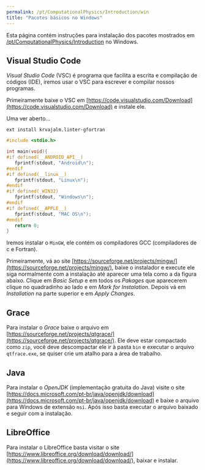 ```yaml
---
permalink: /pt/ComputationalPhysics/Introduction/win
title: "Pacotes básicos no Windows"
---
```


Esta página contém instruções para instalação dos pacotes mostrados
em [/pt/ComputationalPhysics/Introduction](/pt/ComputationalPhysics/Introduction)
no Windows.

## Visual Studio Code

*Visual Studio Code* (VSC) é programa que facilita a escrita e compilação de códigos (IDE),
iremos usar o VSC para escrever e compilar nossos programas.

Primeiramente baixe o VSC em [https://code.visualstudio.com/Download](https://code.visualstudio.com/Download)
e instale ele.

Uma ver aberto...

```
ext install krvajalm.linter-gfortran
```

```C
#include <stdio.h>

int main(void){
#if defined(__ANDROID_API__)
   fprintf(stdout, "Android\n");
#endif
#if defined(__linux__)
   fprintf(stdout, "Linux\n");
#endif
#if defined(_WIN32)
   fprintf(stdout, "Windows\n");
#endif
#if defined(__APPLE__)
   fprintf(stdout, "MAC OS\n");
#endif
   return 0;
}
```


Iremos instalar o `MinGW`, ele contém os compiladores GCC (compiladores de c e Fortran).

Primeiramente, vá ao site [https://sourceforge.net/projects/mingw/](https://sourceforge.net/projects/mingw/),
baixe o instalador e execute ele siga normalmente com a instalação até aparecer uma tela como a da figura abaixo.
Clique em *Basic Setup* e em todos os *Pakages* que aparecerem clique no quadradinho
ao lado e em *Mark for Instalation*. Depois vá em *Installation* na parte superior e em *Apply Changes*.

## Grace

Para instalar o *Grace* baixe o arquivo em
[https://sourceforge.net/projects/qtgrace/](https://sourceforge.net/projects/qtgrace/).
Ele deve estar compactado como `zip`, você deve descompactar ele ir à
pasta `bin` e executar o arquivo `qtfrace.exe`, se quiser crie um atalho para a área de trabalho.

## Java

Para instalar o *OpenJDK* (implementação gratuita do Java) visite o site
[https://docs.microsoft.com/pt-br/java/openjdk/download](https://docs.microsoft.com/pt-br/java/openjdk/download)
e baixe o arquivo para Windows de extensão `msi`. Após isso basta executar o arquivo baixado e seguir com a instalação.

## LibreOffice

Para instalar o LibreOffice basta visitar o site
[https://www.libreoffice.org/download/download/](https://www.libreoffice.org/download/download/),
baixar e instalar.

